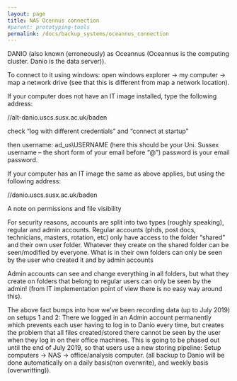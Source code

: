 ```yaml
---
layout: page
title: NAS Ocennus connection
#parent: prototyping-tools
permalink: /docs/backup_systems/oceannus_connection
---
```



DANIO (also known (erroneously) as Oceannus (Oceannus is the computing cluster. Danio is the data server)).

To connect to it using windows:
open windows explorer → my computer → map a network drive (see that this is different from map a network location).

If your computer does not have an IT image installed, type the following address:

//alt-danio.uscs.susx.ac.uk/baden

check “log with different credentials” and “connect at startup”

then username: ad_us\USERNAME (here this should be your Uni. Sussex username – the short form of your email before “@”)
password is your email password.

If your computer has an IT image the same as above applies, but using the following address:

//danio.uscs.susx.ac.uk/baden


A note on permissions and file visibility

For security reasons, accounts are split into two types (roughly speaking), regular and admin accounts.
Regular accounts (phds, post docs, technicians, masters, rotation, etc) only have access to the folder “shared” and their own user folder. Whatever they create on the shared folder can be seen/modified by everyone. What is in their own folders can only be seen by the user who created it and by admin accounts

Admin accounts can see and change everything in all folders, but what they create on folders that belong to regular users can only be seen by the admin! (from IT implementation point of view there is no easy way around this).

The above fact bumps into how we’ve been recording data (up to July 2019) on setups 1 and 2:
There we logged in an Admin account permanently which prevents each user having to log in to Danio every time, but creates the problem that all files created/stored there cannot be seen by the user when they log in on their office machines. This is going to be phased out until the end of July 2019, so that users use a new storing pipeline: Setup computers → NAS → office/analysis computer. (all backup to Danio will be done automatically on a daily basis(non overwrite), and weekly basis (overwritting)).
